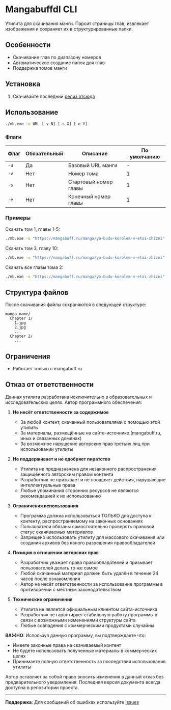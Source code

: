 
# Mangabuffdl CLI

Утилита для скачивания манги. Парсит страницы глав, извлекает изображения и сохраняет их в структурированные папки.

## Особенности

- Скачивание глав по диапазону номеров
- Автоматическое создание папок для глав
- Поддержка томов манги

## Установка

1. Скачивайте последний [релиз отсюда](https://github.com/bdrlv/mangabuffdl/releases) 

## Использование

```bash
./mb.exe -u URL [-v N] [-s X] [-e Y]
```

### Флаги

| Флаг       | Обязательный | Описание                          | По умолчанию |
|------------|--------------|-----------------------------------|--------------|
| `-u`       | Да           | Базовый URL манги                 | -            |
| `-v`       | Нет          | Номер тома                        | 1            |
| `-s`       | Нет          | Стартовый номер главы             | 1            |
| `-e`       | Нет          | Конечный номер главы              | 1            |

### Примеры

Скачать том 1, главы 1-5:
```bash
./mb.exe -u "https://mangabuff.ru/manga/ya-budu-korolem-v-etoi-zhizni" -s 1 -e 5
```

Скачать том 3, главу 10:
```bash
./mb.exe -u "https://mangabuff.ru/manga/ya-budu-korolem-v-etoi-zhizni" -v 3 -s 10 -e 10
```

Скачать все главы тома 2:
```bash
./mb.exe -u "https://mangabuff.ru/manga/ya-budu-korolem-v-etoi-zhizni" -v 2 -s 1 -e 999
```

## Структура файлов

После скачивания файлы сохраняются в следующей структуре:
```
manga_name/
  Chapter 1/
    1.jpg
    2.jpg
    ...
  Chapter 2/
    ...
```

## Ограничения

- Работает только с mangabuff.ru


## Отказ от ответственности

Данная утилита разработана исключительно в образовательных и исследовательских целях. Автор программного обеспечения:

1. **Не несёт ответственности за содержимое**  
   - За любой контент, скачанный пользователями с помощью этой утилиты  
   - За материалы, размещённые на сайте-источнике (mangabuff.ru, иных и связанных доменах)  
   - За возможное нарушение авторских прав третьих лиц при использовании утилиты

2. **Не поддерживает и не одобряет пиратство**  
   - Утилита не предназначена для незаконного распространения защищённого авторским правом контента  
   - Разработчик не призывает и не поощряет действия, нарушающие интеллектуальные права  
   - Любые упоминания сторонних ресурсов не являются рекомендацией к их использованию

3. **Ограничения использования**  
   - Программа должна использоваться ТОЛЬКО для доступа к контенту, распространяемому на законных основаниях  
   - Пользователи обязаны самостоятельно проверять правовой статус скачиваемых материалов  
   - Запрещено использовать утилиту для массового скачивания или создания архивов без явного разрешения правообладателей

4. **Позиция в отношении авторских прав**  
   - Разработчик уважает права правообладателей и призывает пользователей делать то же самое  
   - Любой скачанный материал должен быть удалён в течение 24 часов после ознакомления  
   - Автор не несёт ответственности за использование программы в противоречии с местным законодательством

5. **Технические ограничения**  
   - Утилита не является официальным клиентом сайта-источника  
   - Разработчик не гарантирует стабильную работу программы в связи с возможными изменениями структуры сайта  
   - Любые совпадения с коммерческими продуктами случайны

**ВАЖНО**: Используя данную программу, вы подтверждаете что:  
- Имеете законные права на скачиваемый контент  
- Не будете использовать полученные материалы в коммерческих целях  
- Принимаете полную ответственность за последствия использования утилиты

Автор оставляет за собой право вносить изменения в данный отказ без предварительного уведомления. Последняя версия документа всегда доступна в репозитории проекта.

---

**Поддержка**: Для сообщений об ошибках используйте [Issues](https://github.com/bdrlv/mangabuffdl/issues)
```
